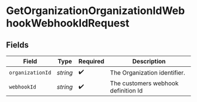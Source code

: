 # GetOrganizationOrganizationIdWebhookWebhookIdRequest


## Fields

| Field                               | Type                                | Required                            | Description                         |
| ----------------------------------- | ----------------------------------- | ----------------------------------- | ----------------------------------- |
| `organizationId`                    | *string*                            | :heavy_check_mark:                  | The Organization identifier.        |
| `webhookId`                         | *string*                            | :heavy_check_mark:                  | The customers webhook definition Id |